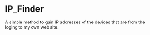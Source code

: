 # IP_Finder
A simple method to gain IP addresses of the devices that are from the loging to my own web site.


